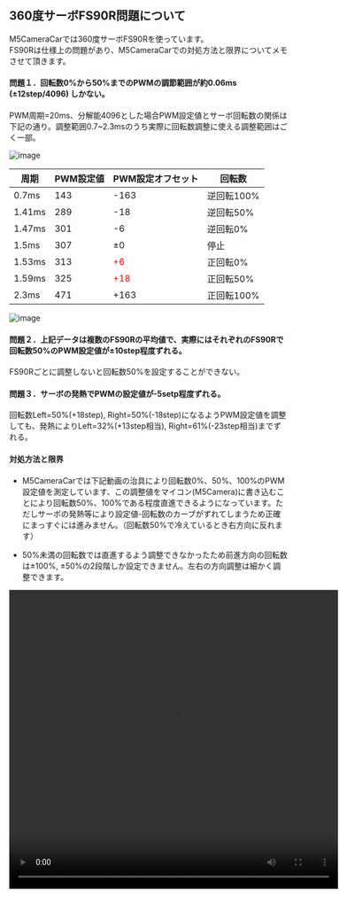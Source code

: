 ## 360度サーボFS90R問題について

M5CameraCarでは360度サーボFS90Rを使っています。  
FS90Rは仕様上の問題があり、M5CameraCarでの対処方法と限界についてメモさせて頂きます。

#### 問題１．回転数0%から50%までのPWMの調節範囲が約0.06ms (±12step/4096) しかない。

PWM周期=20ms、分解能4096とした場合PWM設定値とサーボ回転数の関係は下記の通り。調整範囲0.7~2.3msのうち実際に回転数調整に使える調整範囲はごく一部。  

![image](https://user-images.githubusercontent.com/43091864/96787936-94f37880-142d-11eb-84cd-b1c5cf880f62.png)

| 周期 | PWM設定値 | PWM設定オフセット | 回転数 |
| ---- | ---- | ---- | ---- |
| 0.7ms | 143 | -163 | 逆回転100% |
| 1.41ms | 289 | -18 | 逆回転50% |
| 1.47ms | 301 | -6 | 逆回転0% |
| 1.5ms | 307 | ±0 | 停止 |
| 1.53ms | 313 | <font color="#ff0000">+6</font> | 正回転0% |
| 1.59ms | 325 | <font color="#ff0000">+18</font> | 正回転50% |
| 2.3ms | 471 | +163 | 正回転100% |

![image](https://user-images.githubusercontent.com/43091864/96739940-4e852600-13fb-11eb-8d22-d41757b14a31.png)  

#### 問題２．上記データは複数のFS90Rの平均値で、実際にはそれぞれのFS90Rで回転数50%のPWM設定値が±10step程度ずれる。  

FS90Rごとに調整しないと回転数50%を設定することができない。

#### 問題３．サーボの発熱でPWMの設定値が-5setp程度ずれる。

回転数Left=50%(+18step), Right=50%(-18step)になるようPWM設定値を調整しても、発熱によりLeft=32%(+13step相当), Right=61%(-23step相当)までずれる。

#### 対処方法と限界

- M5CameraCarでは下記動画の治具により回転数0%、50%、100%のPWM設定値を測定しています、この調整値をマイコン(M5Camera)に書き込むことにより回転数50%、100%である程度直進できるようになっています。ただしサーボの発熱等により設定値-回転数のカーブがずれてしまうため正確にまっすぐには進みません。（回転数50%で冷えているとき右方向に反れます）

- 50%未満の回転数では直進するよう調整できなかったため前進方向の回転数は±100%, ±50%の2段階しか設定できません。左右の方向調整は細かく調整できます。

<video src="https://sohta02.web.fc2.com/images/MAH05213s.mp4" width="594" height="540" controls></video>
